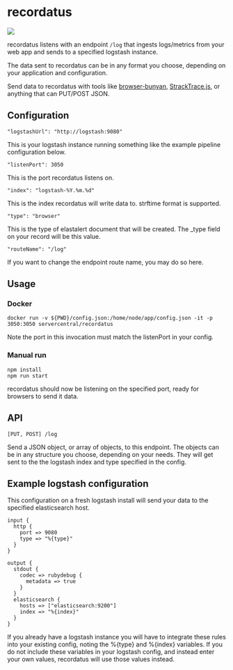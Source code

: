 # recordatus

![](https://user-images.githubusercontent.com/611996/46426209-7a91b980-c703-11e8-8ebb-3405016d7b2c.png)

recordatus listens with an endpoint `/log` that ingests logs/metrics from your web app and sends to a specified logstash instance.

The data sent to recordatus can be in any format you choose, depending on your application and configuration.

Send data to recordatus with tools like [browser-bunyan](https://github.com/philmander/browser-bunyan), [StrackTrace.js](https://github.com/stacktracejs/stacktrace.js/), or anything that can PUT/POST JSON.

## Configuration

`"logstashUrl": "http://logstash:9080"`

This is your logstash instance running something like the example pipeline configuration below.

`"listenPort": 3050`

This is the port recordatus listens on.

`"index": "logstash-%Y.%m.%d"`

This is the index recordatus will write data to. strftime format is supported.

`"type": "browser"`

This is the type of elastalert document that will be created. The \_type field on your record will be this value.

`"routeName": "/log"`

If you want to change the endpoint route name, you may do so here.

## Usage

### Docker

```
docker run -v ${PWD}/config.json:/home/node/app/config.json -it -p 3050:3050 servercentral/recordatus
```

Note the port in this invocation must match the listenPort in your config.

### Manual run

```
npm install
npm run start
```

recordatus should now be listening on the specified port, ready for browsers to send it data.

## API

`[PUT, POST] /log`

Send a JSON object, or array of objects, to this endpoint. The objects can be in any structure you choose, depending on your needs. They will get sent to the the logstash index and type specified in the config.

## Example logstash configuration

This configuration on a fresh logstash install will send your data to the specified elasticsearch host.

```
input {
  http {
    port => 9080
    type => "%{type}"
  }
}

output {
  stdout {
    codec => rubydebug {
      metadata => true
    }
  }
  elasticsearch {
    hosts => ["elasticsearch:9200"]
    index => "%{index}"
  }
}
```

If you already have a logstash instance you will have to integrate these rules into your existing config, noting the %{type} and %{index} variables. If you do not include these variables in your logstash config, and instead enter your own values, recordatus will use those values instead.
